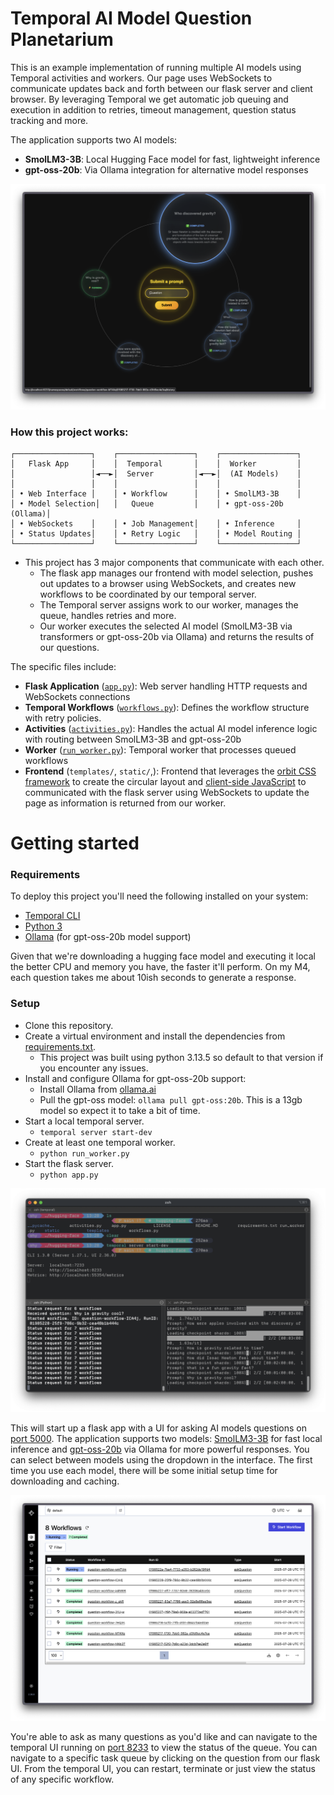 # Temporal AI Model Question Planetarium

This is an example implementation of running multiple AI models using Temporal activities and workers. Our page uses WebSockets to communicate updates back and forth between our flask server and client browser. By leveraging Temporal we get automatic job queuing and execution in addition to retries, timeout management, question status tracking and more.

The application supports two AI models:

- **SmolLM3-3B**: Local Hugging Face model for fast, lightweight inference
- **gpt-oss-20b**: Via Ollama integration for alternative model responses

![Screenshot of running application](images/ScreenshotTop.png)

### How this project works:

```
┌─────────────────┐    ┌─────────────────┐    ┌─────────────────┐
│   Flask App     │    │  Temporal       │    │  Worker         │
│                 │◄──►│  Server         │◄──►│  (AI Models)    │
│                 │    │                 │    │                 │
│ • Web Interface │    │ • Workflow      │    │ • SmolLM3-3B    │
│ • Model Selection│   │   Queue         │    │ • gpt-oss-20b (Ollama)│
│ • WebSockets    │    │ • Job Management│    │ • Inference     │
│ • Status Updates│    │ • Retry Logic   │    │ • Model Routing │
└─────────────────┘    └─────────────────┘    └─────────────────┘
```

- This project has 3 major components that communicate with each other.
  - The flask app manages our frontend with model selection, pushes out updates to a browser using WebSockets, and creates new workflows to be coordinated by our temporal server.
  - The Temporal server assigns work to our worker, manages the queue, handles retries and more.
  - Our worker executes the selected AI model (SmolLM3-3B via transformers or gpt-oss-20b via Ollama) and returns the results of our questions.

The specific files include:

- **Flask Application** ([`app.py`](app.py)): Web server handling HTTP requests and WebSockets connections
- **Temporal Workflows** ([`workflows.py`](workflows.py)): Defines the workflow structure with retry policies.
- **Activities** ([`activities.py`](activities.py)): Handles the actual AI model inference logic with routing between SmolLM3-3B and gpt-oss-20b
- **Worker** ([`run_worker.py`](run_worker.py)): Temporal worker that processes queued workflows
- **Frontend** (`templates/`, `static/`,): Frontend that leverages the [orbit CSS framework](https://github.com/zumerlab/orbit) to create the circular layout and [client-side JavaScript](static/app.js) to communicated with the flask server using WebSockets to update the page as information is returned from our worker.

# Getting started

### Requirements

To deploy this project you'll need the following installed on your system:

- [Temporal CLI](https://temporal.io/setup/install-temporal-cli)
- [Python 3](https://github.com/pyenv/pyenv)
- [Ollama](https://ollama.ai/) (for gpt-oss-20b model support)

Given that we're downloading a hugging face model and executing it local the better CPU and memory you have, the faster it'll perform. On my M4, each question takes me about 10ish seconds to generate a response.

### Setup

- Clone this repository.
- Create a virtual environment and install the dependencies from [requirements.txt](requirements.txt).
  - This project was built using python 3.13.5 so default to that version if you encounter any issues.
- Install and configure Ollama for gpt-oss-20b support:
  - Install Ollama from [ollama.ai](https://ollama.ai/)
  - Pull the gpt-oss model: `ollama pull gpt-oss:20b`. This is a 13gb model so expect it to take a bit of time.
- Start a local temporal server.
  - `temporal server start-dev`
- Create at least one temporal worker.
  - `python run_worker.py`
- Start the flask server.
  - `python app.py`

![Screenshot of terminal running the above processes](images/Terminal.png)

This will start up a flask app with a UI for asking AI models questions on [port 5000](localhost://5000). The application supports two models: [SmolLM3-3B](https://huggingface.co/HuggingFaceTB/SmolLM3-3B) for fast local inference and [gpt-oss-20b](https://cookbook.openai.com/articles/gpt-oss/run-locally-ollama) via Ollama for more powerful responses. You can select between models using the dropdown in the interface. The first time you use each model, there will be some initial setup time for downloading and caching.

![Temporal UI](images/Temporal.png)

You're able to ask as many questions as you'd like and can navigate to the temporal UI running on [port 8233](localhost://8233) to view the status of the queue. You can navigate to a specific task queue by clicking on the question from our flask UI. From the temporal UI, you can restart, terminate or just view the status of any specific workflow.
